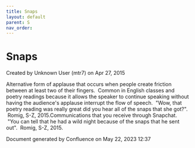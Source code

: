 ```yaml
---
title: Snaps
layout: default
parent: S
nav_order:
---
```


# Snaps

Created by  Unknown User (mtr7) on Apr 27, 2015

Alternative form of applause that occurs when people create friction between at least two of their fingers.  Common in English classes and poetry readings because it allows the speaker to continue speaking without having the audience's applause interrupt the flow of speech.  &quot;Wow, that poetry reading was really great did you hear all of the snaps that she got?&quot;.  Romig, S-Z, 2015.Communications that you receive through Snapchat.  &quot;You can tell that he had a wild night because of the snaps that he sent out&quot;.  Romig, S-Z, 2015. 

Document generated by Confluence on May 22, 2023 12:37


